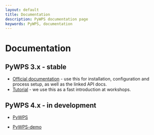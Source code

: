 ```yaml
---
layout: default
title: Documentation
description: PyWPS documentation page
keywords: PyWPS, documentation
---
```


# Documentation

## PyWPS 3.x - stable

* [Official documentation](http://pywps-3.readthedocs.io/) -
  use this for installation, configuration and process setup, as well as the linked
  API docs.
* [Tutorial](http://jachym.github.io/pywps-tutorial/build/html/index.html) - we use this as
  a fast introduction at workshops.

## PyWPS 4.x - in development

* [PyWPS](http://pywps.readthedocs.io)

* [PyWPS-demo](http://pywps-demo.readthedocs.io)
